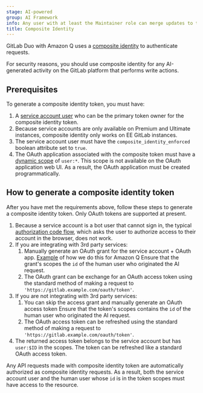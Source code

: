 ```yaml
---
stage: AI-powered
group: AI Framework
info: Any user with at least the Maintainer role can merge updates to this content. For details, see https://docs.gitlab.com/development/development_processes/#development-guidelines-review.
title: Composite Identity
---
```


GitLab Duo with Amazon Q uses a [composite identity](../../user/gitlab_duo/security.md)
to authenticate requests.

For security reasons, you should use composite identity for any
AI-generated activity on the GitLab platform that performs write actions.

## Prerequisites

To generate a composite identity token, you must have:

1. A [service account user](../../user/profile/service_accounts.md) who can be the
   primary token owner for the composite identity token.
1. Because service accounts
   are only available on Premium and Ultimate instances, composite identity
   only works on EE GitLab instances.
1. The service account user must have the `composite_identity_enforced` boolean
   attribute set to `true`.
1. The OAuth application associated with the composite token must have a
   [dynamic scope](https://github.com/doorkeeper-gem/doorkeeper/pull/1739) of
   `user:*`. This scope is not available on the OAuth application web UI. As a
   result, the OAuth application must be created programmatically.

## How to generate a composite identity token

After you have met the requirements above, follow these steps to generate a
composite identity token. Only OAuth tokens are supported at present.

1. Because a service account is a bot user that cannot sign in, the typical
   [authorization code flow](../../api/oauth2.md), which asks the user to
   authorize access to their account in the browser, does not work.
1. If you are integrating with 3rd party services:
   1. Manually generate an OAuth grant for the service account + OAuth app.
      [Example](https://gitlab.com/gitlab-org/gitlab/-/blob/3665a013d3eca00d50cbac4d4aec3053bd5ca9b5/ee/app/services/ai/amazon_q/amazon_q_trigger_service.rb#L135-142)
      of how we do this for Amazon Q
      Ensure that the grant's scopes the `id` of the human user who
      originated the AI request.
   1. The OAuth grant can be exchange for an OAuth access token using the standard
      method of making a request to `'https://gitlab.example.com/oauth/token'`.
1. If you are not integrating with 3rd party services:
   1. You can skip the access grant and manually generate an OAuth access token
      Ensure that the token's scopes contains the `id` of the human user who
      originated the AI request.
   1. The OAuth access token can be refreshed using the standard method of
      making a request to `'https://gitlab.example.com/oauth/token'`.
1. The returned access token belongs to the service account but has `user:$ID`
   in the scopes. The token can be refreshed like a standard OAuth access token.

Any API requests made with composite identity token are automatically authorized
as composite identity requests. As a result, both the service account user and
the human user whose `id` is in the token scopes must have access to the
resource.
